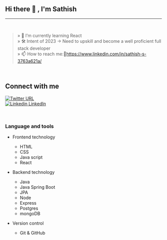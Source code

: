 ## Hi there 👋 , I'm Sathish

<hr/>
<br/>

> » 🌱 I’m currently learning React <br />
> » 🛠️ Intent of 2023 → Need to upskill and become a well proficient full stack developer <br />
> » 📫 How to reach me:🔗https://www.linkedin.com/in/sathish-s-3763a621a/ <br />

<br/>

## Connect with me
[![Twitter URL](https://img.shields.io/twitter/url/https/twitter.com/bukotsunikki.svg?style=social&label=Twitter)](https://twitter.com/Sathish73324058)<br/>
[![Linkedin](https://i.stack.imgur.com/gVE0j.png) LinkedIn](https://www.linkedin.com/in/sathish-s-3763a621a/)

<br/>

### Language and tools

- Frontend technology
    - HTML<br/>
    - CSS<br/>
    - Java script<br/> 
    - React<br/>
      
- Backend technology
    - Java<br/>
    - Java Spring Boot<br/>
    - JPA<br/> 
    - Node<br/>
    - Express<br/>
    - Postgres<br/>  
    - mongoDB<br/>

- Version control
    - Git & GitHub

